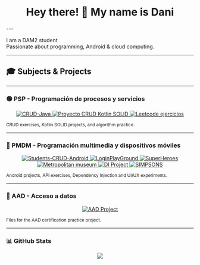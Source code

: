 <h1 align="center">Hey there! 👋 My name is Dani</h1>
---

I am a DAM2 student  
Passionate about programming, Android & cloud computing.

---

## 🎓 Subjects & Projects

---

### 🟢 PSP - Programación de procesos y servicios
<p align="center">
  <a href="https://github.com/danilop418/CRUD-Java">
    <img src="https://img.shields.io/badge/CRUD--Java-green?style=for-the-badge" alt="CRUD-Java">
  </a>
  <a href="https://github.com/danilop418/Proyecto-CRUD-Kotlin-Gradle-Principios-Solid">
    <img src="https://img.shields.io/badge/Proyecto--CRUD--Kotlin--SOLID-green?style=for-the-badge" alt="Proyecto CRUD Kotlin SOLID">
  </a>
  <a href="https://github.com/danilop418/Leetcode_ejercicios">
    <img src="https://img.shields.io/badge/Leetcode--Ejercicios-green?style=for-the-badge" alt="Leetcode ejercicios">
  </a>
</p>
<sub>CRUD exercises, Kotlin SOLID projects, and algorithm practice.</sub>

---

### 🔵 PMDM - Programación multimedia y dispositivos móviles
<p align="center">
  <a href="https://github.com/danilop418/Students-CRUD-Android">
    <img src="https://img.shields.io/badge/Students--CRUD--Android-blue?style=for-the-badge" alt="Students-CRUD-Android">
  </a>
  <a href="https://github.com/danilop418/LoginPlayground.git">
    <img src="https://img.shields.io/badge/LoginPlayground--SOLID-blue?style=for-the-badge" alt="LoginPlayGround">
  </a>
  <a href="https://github.com/danilop418/SuperHeroes.git">
    <img src="https://img.shields.io/badge/SuperHeroes--SOLID-blue?style=for-the-badge" alt="SuperHeroes">
  </a>
  <a href="https://github.com/danilop418/Metropolitan-museum-app.git">
    <img src="https://img.shields.io/badge/MetropolitanMuseum--App-blue?style=for-the-badge" alt="Metropolitan museum">
  </a>
  <a href="https://github.com/danilop418/DI.git">
    <img src="https://img.shields.io/badge/DI--SOLID-blue?style=for-the-badge" alt="DI Project">
  </a>
  <a href="https://github.com/danilop418/Simpsons-API.git">
    <img src="https://img.shields.io/badge/Simpsons--API--SOLID-blue?style=for-the-badge" alt="SIMPSONS">
  </a>
</p>
<sub>Android projects, API exercises, Dependency Injection and UI/UX experiments.</sub>

---

### 🔴 AAD - Acceso a datos
<p align="center">
  <a href="https://github.com/danilop418/PokeIA">
    <img src="https://img.shields.io/badge/AAD--Files-red?style=for-the-badge" alt="AAD Project">
  </a>
</p>
<sub>Files for the AAD certification practice project.</sub>

---

### 📊 GitHub Stats
<p align="center">
  <img src="https://github-readme-stats.vercel.app/api/top-langs/?username=danilop418&layout=compact&theme=dracula&cache_bust=20250720" />
</p>
